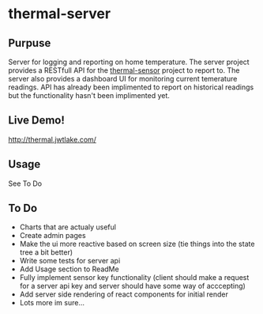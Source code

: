 # thermal-server

## Purpuse
Server for logging and reporting on home temperature. The server project provides a RESTfull API for the [thermal-sensor](https://github.com/jwtlake/thermal-sensor) project to report to. The server also provides a dashboard UI for monitoring current temerature readings. API has already been implimented to report on historical readings but the functionality hasn't been implimented yet.

## Live Demo!
http://thermal.jwtlake.com/

## Usage
See To Do

## To Do
- Charts that are actualy useful
- Create admin pages
- Make the ui more reactive based on screen size (tie things into the state tree a bit better)
- Write some tests for server api 
- Add Usage section to ReadMe
- Fully implement sensor key functionality (client should make a request for a server api key and server should have some way of acccepting)
- Add server side rendering of react components for initial render
- Lots more im sure... 